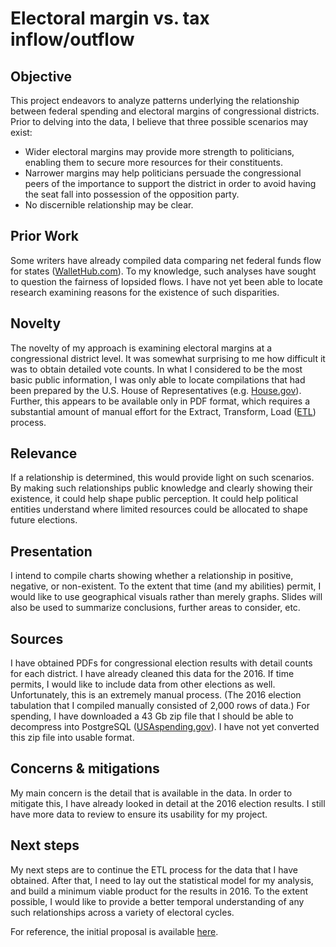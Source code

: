 # Electoral margin vs. tax inflow/outflow

## Objective
This project endeavors to analyze patterns underlying the relationship between federal spending and electoral margins of congressional districts. Prior to delving into the data, I believe that three possible scenarios may exist:
<ul><li>Wider electoral margins may provide more strength to politicians, enabling them to secure more resources for their constituents.</li>
<li>Narrower margins may help politicians persuade the congressional peers of the importance to support the district in order to avoid having the seat fall into possession of the opposition party.</li>
<li>No discernible relationship may be clear.</li></ul>

## Prior Work
Some writers have already compiled data comparing net federal funds flow for states (<a href="https://wallethub.com/edu/states-most-least-dependent-on-the-federal-government/2700/">WalletHub.com</a>). To my knowledge, such analyses have sought to question the fairness of lopsided flows. I have not yet been able to locate research examining reasons for the existence of such disparities.

## Novelty
The novelty of my approach is examining electoral margins at a congressional district level. It was somewhat surprising to me how difficult it was to obtain detailed vote counts. In what I considered to be the most basic public information, I was only able to locate compilations that had been prepared by the U.S. House of Representatives (e.g. <a href="https://history.house.gov/Institution/Election-Statistics/Election-Statistics/">House.gov</a>). Further, this appears to be available only in PDF format, which requires a substantial amount of manual effort for the Extract, Transform, Load (<a href="https://en.wikipedia.org/wiki/Extract,_transform,_load">ETL</a>) process.

## Relevance
If a relationship is determined, this would provide light on such scenarios. By making such relationships public knowledge and clearly showing their existence, it could help shape public perception. It could help political entities understand where limited resources could be allocated to shape future elections.

## Presentation
I intend to compile charts showing whether a relationship in positive, negative, or non-existent. To the extent that time (and my abilities) permit, I would like to use geographical visuals rather than merely graphs. Slides will also be used to summarize conclusions, further areas to consider, etc.

## Sources
I have obtained PDFs for congressional election results with detail counts for each district. I have already cleaned this data for the 2016. If time permits, I would like to include data from other elections as well. Unfortunately, this is an extremely manual process. (The 2016 election tabulation that I compiled manually consisted of 2,000 rows of data.)
For spending, I have downloaded a 43 Gb zip file that I should be able to decompress into PostgreSQL (<a href="https://files.usaspending.gov/database_download/">USAspending.gov</a>). I have not yet converted this zip file into usable format.

## Concerns & mitigations
My main concern is the detail that is available in the data. In order to mitigate this, I have already looked in detail at the 2016 election results. I still have more data to review to ensure its usability for my project.

## Next steps
My next steps are to continue the ETL process for the data that I have obtained. After that, I need to lay out the statistical model for my analysis, and build a minimum viable product for the results in 2016. To the extent possible, I would like to provide a better temporal understanding of any such relationships across a variety of electoral cycles.

For reference, the initial proposal is available <a href="Project3a.md">here</a>.
